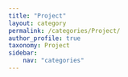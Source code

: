 ```yaml
---
title: "Project"
layout: category
permalink: /categories/Project/
author_profile: true
taxonomy: Project
sidebar:
    nav: "categories"
---
```

